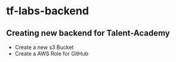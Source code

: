 # tf-labs-backend
## Creating new backend for Talent-Academy

- Create a new s3 Bucket
- Create a AWS Role for GitHub
